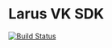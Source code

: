 # Larus VK SDK
[![Build Status](https://travis-ci.org/ValeriyLiquid/larus-vk-sdk.svg?branch=travis)](https://travis-ci.org/ValeriyLiquid/larus-vk-sdk)

